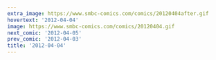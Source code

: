 ```yaml
---
extra_image: https://www.smbc-comics.com/comics/20120404after.gif
hovertext: '2012-04-04'
image: https://www.smbc-comics.com/comics/20120404.gif
next_comic: '2012-04-05'
prev_comic: '2012-04-03'
title: '2012-04-04'
---
```


